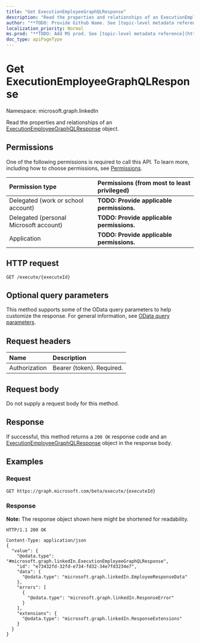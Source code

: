 ```yaml
---
title: "Get ExecutionEmployeeGraphQLResponse"
description: "Read the properties and relationships of an ExecutionEmployeeGraphQLResponse object."
author: "**TODO: Provide Github Name. See [topic-level metadata reference](https://msgo.azurewebsites.net/add/document/guidelines/metadata.html#topic-level-metadata)**"
localization_priority: Normal
ms.prod: "**TODO: Add MS prod. See [topic-level metadata reference](https://msgo.azurewebsites.net/add/document/guidelines/metadata.html#topic-level-metadata)**"
doc_type: apiPageType
---
```


# Get ExecutionEmployeeGraphQLResponse
Namespace: microsoft.graph.linkedIn

Read the properties and relationships of an [ExecutionEmployeeGraphQLResponse](../resources/linkedin-executionemployeegraphqlresponse.md) object.

## Permissions
One of the following permissions is required to call this API. To learn more, including how to choose permissions, see [Permissions](/graph/permissions-reference).

|Permission type|Permissions (from most to least privileged)|
|:---|:---|
|Delegated (work or school account)|**TODO: Provide applicable permissions.**|
|Delegated (personal Microsoft account)|**TODO: Provide applicable permissions.**|
|Application|**TODO: Provide applicable permissions.**|

## HTTP request

<!-- {
  "blockType": "ignored"
}
-->
``` http
GET /execute/{executeId}
```

## Optional query parameters
This method supports some of the OData query parameters to help customize the response. For general information, see [OData query parameters](/graph/query-parameters).

## Request headers
|Name|Description|
|:---|:---|
|Authorization|Bearer {token}. Required.|

## Request body
Do not supply a request body for this method.

## Response

If successful, this method returns a `200 OK` response code and an [ExecutionEmployeeGraphQLResponse](../resources/linkedin-executionemployeegraphqlresponse.md) object in the response body.

## Examples

### Request
<!-- {
  "blockType": "request",
  "name": "get_executionemployeegraphqlresponse"
}
-->
``` http
GET https://graph.microsoft.com/beta/execute/{executeId}
```


### Response
**Note:** The response object shown here might be shortened for readability.
<!-- {
  "blockType": "response",
  "truncated": true,
  "@odata.type": "microsoft.graph.linkedIn.ExecutionEmployeeGraphQLResponse"
}
-->
``` http
HTTP/1.1 200 OK

Content-Type: application/json
{
  "value": {
    "@odata.type": "#microsoft.graph.linkedIn.ExecutionEmployeeGraphQLResponse",
    "id": "e73432fd-32fd-e734-fd32-34e7fd3234e7",
    "data": {
      "@odata.type": "microsoft.graph.linkedIn.EmployeeResponseData"
    },
    "errors": [
      {
        "@odata.type": "microsoft.graph.linkedIn.ResponseError"
      }
    ],
    "extensions": {
      "@odata.type": "microsoft.graph.linkedIn.ResponseExtensions"
    }
  }
}
```


